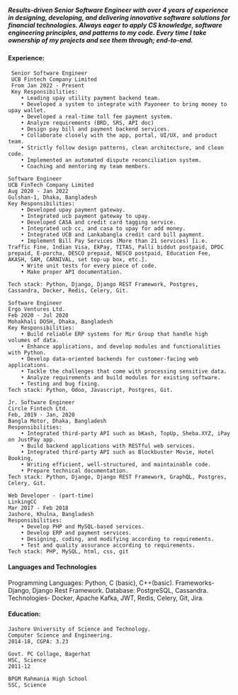 ##### Results-driven Senior Software Engineer with over 4 years of experience in designing, developing, and delivering innovative software solutions for financial technologies. Always eager to apply CS knowledge, software engineering principles, and patterns to my code. Every time I take ownership of my projects and see them through; end-to-end.

#### Experience:
     Senior Software Engineer
     UCB Fintech Company Limited 
     From Jan 2022 - Present
     Key Responsibilities:
        • Leading upay utility payment backend team.
        • Developed a system to integrate with Payoneer to bring money to upay wallet.
        • Developed a real-time toll fee payment system.
        • Analyze requirements (BRD, SRS, API doc)
        • Design pay bill and payment backend services.
        • Collaborate closely with the app, portal, UI/UX, and product team.
        • Strictly follow design patterns, clean architecture, and clean code.
        • Implemented an automated dispute reconciliation system.
        • Coaching and mentoring my team members.

    Software Engineer
    UCB FinTech Company Limited
    Aug 2020 - Jan 2022
    Gulshan-1, Dhaka, Bangladesh
    Key Responsibilities:
        • Developed upay payment gateway.
        • Integrated ucb payment gateway to upay.
        • Developed CASA and credit card tagging service.
        • Integrated ucb cc, and casa to upay for add money.
        • Integrated UCB and Lankabangla credit card bill payment.
        • Implement Bill Pay Services (More than 21 services) [i.e. Traffic Fine, Indian Visa, EkPay, TITAS, Palli biddut postpaid, DPDC prepaid, E-porcha, DESCO prepaid, NESCO postpaid, Education Fee, AKASH, SAM, CARNIVAL, set top-up box, etc.]. 
        • Write unit tests for every piece of code.
        • Make proper API documentation.

    Tech stack: Python, Django, Django REST Framework, Postgres, Cassandra, Docker, Redis, Celery, Git.

    Software Engineer
    Ergo Ventures Ltd.
    Feb 2020 - Jul 2020
    Mohakhali DOSH, Dhaka, Bangladesh
    Key Responsibilities:
        • Build reliable ERP systems for Mir Group that handle high volumes of data.
        • Enhance applications, and develop modules and functionalities with Python.
        • Develop data-oriented backends for customer-facing web applications.
        • Tackle the challenges that come with processing sensitive data.
        • Analyze requirements and build modules for existing software.
        • Testing and bug fixing.
    Tech stack: Python, Odoo, Javascript, Postgres, Git.
        
    Jr. Software Engineer
    Circle Fintech Ltd.
    Feb, 2019 - Jan, 2020
    Bangla Motor, Dhaka, Bangladesh
    Responsibilities:
        • Integrated third-party API such as bKash, TopUp, Sheba.XYZ, iPay on JustPay app.
        • Build backend applications with RESTful web services.
        • Integrated third-party API such as Blockbuster Movie, Hotel Booking,
        • Writing efficient, well-structured, and maintainable code.
        • Prepare technical documentation.
    Tech stack: Python, Django, Django REST Framework, GraphQL, Postgres, Celery, Git.
        
    Web Developer - (part-time)
    LinkingCC
    Mar 2017 - Feb 2018
    Jashore, Khulna, Bangladesh
    Responsibilities:
        • Develop PHP and MySQL-based services. 
        • Develop ERP and payment services. 
        • Designing, coding, and modifying according to requirements. 
        • Test and quality assurance according to requirements.
    Tech stack: PHP, MySQL, html, css, git

#### Languages and Technologies 
Programming Languages: Python, C (basic), C++(basic). 
Frameworks- Django, Django Rest Framework. 
Database: PostgreSQL, Cassandra. 
Technologies- Docker, Apache Kafka, JWT, Redis, Celery, Git, Jira.

#### Education:
    Jashore University of Science and Technology.
    Computer Science and Engineering.
    2014-18, CGPA: 3.23
    
    Govt. PC Collage, Bagerhat
    HSC, Science
    2011-12
    
    BPGM Rahmania High School
    SSC, Science
